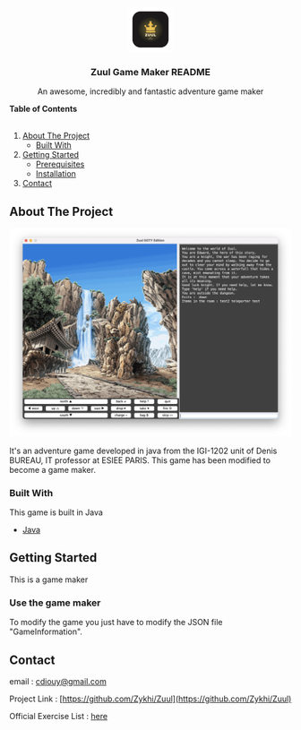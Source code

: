 <br />
<div align="center">
  <a href="https://github.com/Zykhi/Zuul">
    <img src="images/logo.png" alt="Logo" width="80" height="80">
  </a>

  <h3 align="center">Zuul Game Maker README</h3>

  <p align="center">
    An awesome, incredibly and fantastic adventure game maker
  </p>
</div>

<!-- TABLE OF CONTENTS -->

  <summary><Strong>Table of Contents</Strong></summary>
  <br>
  <ol>
    <li>
      <a href="#about-the-project">About The Project</a>
      <ul>
        <li><a href="#built-with">Built With</a></li>
      </ul>
    </li>
    <li>
      <a href="#getting-started">Getting Started</a>
      <ul>
        <li><a href="#prerequisites">Prerequisites</a></li>
        <li><a href="#installation">Installation</a></li>
      </ul>
    </li>
    <li><a href="#contact">Contact</a></li>
  </ol>

<!-- ABOUT THE PROJECT -->

## About The Project

[![zuul][zuul-screenshot]](https://perso.esiee.fr/~diouyc/ZuulGOTYEdition/)

It's an adventure game developed in java from the IGI-1202 unit of Denis BUREAU, IT professor at ESIEE PARIS. This game has been modified to become a game maker.

### Built With

This game is built in Java

- [Java](https://www.java.com/en/)

<!-- GETTING STARTED -->

## Getting Started

This is a game maker


### Use the game maker

To modify the game you just have to modify the JSON file "GameInformation".


<!-- CONTACT -->

## Contact

email : cdiouy@gmail.com

Project Link : [https://github.com/Zykhi/Zuul](https://github.com/Zykhi/Zuul)

Official Exercise List : [here](https://perso.esiee.fr/~bureaud/Unites/Zuul/listeExercices.htm)

[zuul-screenshot]: images/screenshot.png
